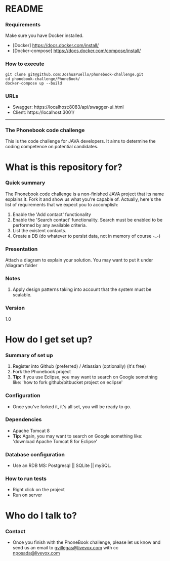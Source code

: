 # README #

### Requirements ###

Make sure you have Docker installed.

* [Docker] https://docs.docker.com/install/
* [Docker-compose] https://docs.docker.com/compose/install/

### How to execute ###

```
git clone git@github.com:JoshuaPuello/phonebook-challenge.git
cd phonebook-challenge/PhoneBook/
docker-compose up --build
```
### URLs ###

* Swagger: https://localhost:8083/api/swagger-ui.html
* Client: https://localhost:3001/

<hr />

### The Phonebook code challenge ###

This is the code challenge for JAVA developers. It aims to determine the coding competence on potential candidates.

# What is this repository for? #

### Quick summary ###

The Phonebook code challenge is a non-finished JAVA project that its name explains it. Fork it and show us what you're capable of. Actually, here's the list of requirements that we expect you to accomplish:

1. Enable the 'Add contact' functionality
2. Enable the 'Search contact' functionality. Search must be enabled to be performed by any available criteria.
3. List the existent contacts. 
4. Create a DB (do whatever to persist data, not in memory of course -_-)

### Presentation ###

Attach a diagram to explain your solution. You may want to put it under /diagram folder

### Notes ###

1. Apply design patterns taking into account that the system must be scalable.

### Version ###

1.0

# How do I get set up? #

### Summary of set up ###

1. Register into Github (preferred) / Atlassian (optionally) (it's free)
2. Fork the Phonebook project
3. **Tip:** If you use Eclipse, you may want to search on Google something like: 'how to fork github/bitbucket project on eclipse'

### Configuration ###

- Once you've forked it, it's all set, you will be ready to go.

### Dependencies ###

- Apache Tomcat 8
- **Tip:** Again, you may want to search on Google something like: 'download Apache Tomcat 8 for Eclipse'

### Database configuration ###

- Use an RDB MS: Postgresql || SQLite || mySQL.

### How to run tests ###

- Right click on the project
- Run on server

# Who do I talk to? #

### Contact ###

- Once you finish with the PhoneBook challenge, please let us know and send us an email to gvillegas@livevox.com with cc nposada@livevox.com
